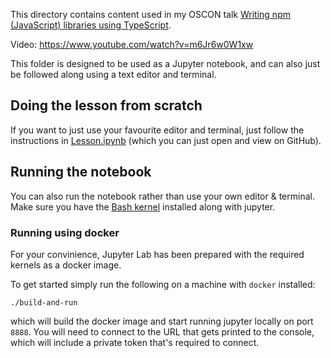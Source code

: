 This directory contains content used in my OSCON talk
[Writing npm (JavaScript) libraries using TypeScript](https://conferences.oreilly.com/oscon/oscon-or/public/schedule/detail/75953).

Video: https://www.youtube.com/watch?v=m6Jr6w0W1xw

This folder is designed to be used as a Jupyter notebook,
and can also just be followed along using a text editor and terminal.

## Doing the lesson from scratch

If you want to just use your favourite editor and terminal,
just follow the instructions in [Lesson.ipynb](Lesson.ipynb)
(which you can just open and view on GitHub).

## Running the notebook

You can also run the notebook rather than use your own editor & terminal.
Make sure you have the [Bash kernel](https://github.com/takluyver/bash_kernel)
installed along with jupyter.

### Running using docker

For your convinience, Jupyter Lab has been prepared with the required kernels as a docker image.

To get started simply run the following on a machine with `docker` installed:

```
./build-and-run
```

which will build the docker image and start running jupyter locally on port `8888`.
You will need to connect to the URL that gets printed to the console,
which will include a private token that's required to connect.